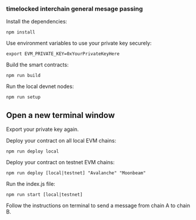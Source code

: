 ### timelocked interchain general mesage passing

Install the dependencies:
```
npm install
```

Use environment variables to use your private key securely:
```
export EVM_PRIVATE_KEY=0xYourPrivateKeyHere
```

Build the smart contracts:
```
npm run build
```

Run the local devnet nodes:
```
npm run setup
```

## Open a new terminal window

Export your private key again.


Deploy your contract on all local EVM chains:
```
npm run deploy local
```

Deploy your contract on testnet EVM chains:
```
npm run deploy [local|testnet] "Avalanche" "Moonbeam"
```

Run the index.js file:
```
npm run start [local|testnet]
```

Follow the instructions on terminal to send a message from chain A to chain B.